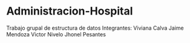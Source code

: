 # Administracion-Hospital
Trabajo grupal de estructura de datos
Integrantes:
Viviana Calva
Jaime Mendoza
Victor Nivelo
Jhonel Pesantes
